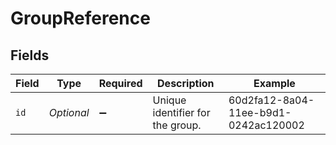 # GroupReference


## Fields

| Field                                | Type                                 | Required                             | Description                          | Example                              |
| ------------------------------------ | ------------------------------------ | ------------------------------------ | ------------------------------------ | ------------------------------------ |
| `id`                                 | *Optional<String>*                   | :heavy_minus_sign:                   | Unique identifier for the group.     | 60d2fa12-8a04-11ee-b9d1-0242ac120002 |